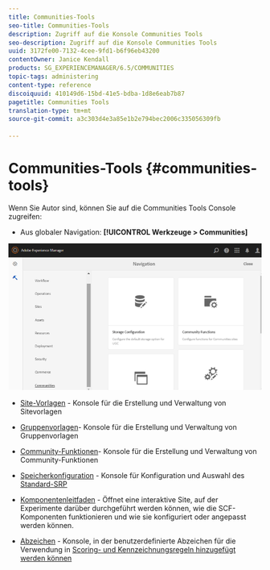 ```yaml
---
title: Communities-Tools
seo-title: Communities-Tools
description: Zugriff auf die Konsole Communities Tools
seo-description: Zugriff auf die Konsole Communities Tools
uuid: 3172fe00-7132-4cee-9fd1-b6f96eb43200
contentOwner: Janice Kendall
products: SG_EXPERIENCEMANAGER/6.5/COMMUNITIES
topic-tags: administering
content-type: reference
discoiquuid: 410149d6-15bd-41e5-bdba-1d8e6eab7b87
pagetitle: Communities Tools
translation-type: tm+mt
source-git-commit: a3c303d4e3a85e1b2e794bec2006c335056309fb

---
```



# Communities-Tools {#communities-tools}

Wenn Sie Autor sind, können Sie auf die Communities Tools Console zugreifen:

* Aus globaler Navigation: **[!UICONTROL Werkzeuge > Communities]**

![chlimage_1-129](assets/chlimage_1-129.png)

* [Site-Vorlagen](sites.md) - Konsole für die Erstellung und Verwaltung von Sitevorlagen
* [Gruppenvorlagen](tools-groups.md)- Konsole für die Erstellung und Verwaltung von Gruppenvorlagen
* [Community-Funktionen](functions.md)- Konsole für die Erstellung und Verwaltung von Community-Funktionen
* [Speicherkonfiguration](srp-config.md) - Konsole für Konfiguration und Auswahl des [Standard-SRP](working-with-srp.md)

* [Komponentenleitfaden](components-guide.md) - Öffnet eine interaktive Site, auf der Experimente darüber durchgeführt werden können, wie die SCF-Komponenten funktionieren und wie sie konfiguriert oder angepasst werden können.
* [Abzeichen](badges.md) - Konsole, in der benutzerdefinierte Abzeichen für die Verwendung in [Scoring- und Kennzeichnungsregeln hinzugefügt werden können](implementing-scoring.md)


